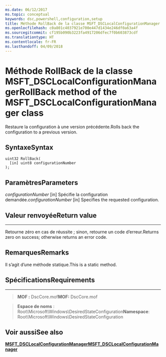 ```yaml
---
ms.date: 06/12/2017
ms.topic: conceptual
keywords: dsc,powershell,configuration,setup
title: Méthode RollBack de la classe MSFT_DSCLocalConfigurationManager
ms.openlocfilehash: c0a801c4037921e700e447d1434e246df0a63a4f
ms.sourcegitcommit: cf195b090b3223fa4917206dfec7f0b603873cdf
ms.translationtype: HT
ms.contentlocale: fr-FR
ms.lasthandoff: 04/09/2018
---
```

# <a name="rollback-method-of-the-msftdsclocalconfigurationmanager-class"></a><span data-ttu-id="3fd52-103">Méthode RollBack de la classe MSFT_DSCLocalConfigurationManager</span><span class="sxs-lookup"><span data-stu-id="3fd52-103">RollBack method of the MSFT_DSCLocalConfigurationManager class</span></span>

<span data-ttu-id="3fd52-104">Restaure la configuration à une version précédente.</span><span class="sxs-lookup"><span data-stu-id="3fd52-104">Rolls back the configuration to a previous version.</span></span>

<a name="syntax"></a><span data-ttu-id="3fd52-105">Syntaxe</span><span class="sxs-lookup"><span data-stu-id="3fd52-105">Syntax</span></span>
------

```mof
uint32 RollBack(
  [in] uint8 configurationNumber
);
```

<a name="parameters"></a><span data-ttu-id="3fd52-106">Paramètres</span><span class="sxs-lookup"><span data-stu-id="3fd52-106">Parameters</span></span>
----------

<span data-ttu-id="3fd52-107">*configurationNumber* \[in\] Spécifie la configuration demandée.</span><span class="sxs-lookup"><span data-stu-id="3fd52-107">*configurationNumber* \[in\] Specifies the requested configuration.</span></span>

## <a name="return-value"></a><span data-ttu-id="3fd52-108">Valeur renvoyée</span><span class="sxs-lookup"><span data-stu-id="3fd52-108">Return value</span></span>
------------

<span data-ttu-id="3fd52-109">Retourne zéro en cas de réussite ; sinon, retourne un code d’erreur.</span><span class="sxs-lookup"><span data-stu-id="3fd52-109">Returns zero on success; otherwise returns an error code.</span></span>

## <a name="remarks"></a><span data-ttu-id="3fd52-110">Remarques</span><span class="sxs-lookup"><span data-stu-id="3fd52-110">Remarks</span></span>

<span data-ttu-id="3fd52-111">Il s’agit d’une méthode statique.</span><span class="sxs-lookup"><span data-stu-id="3fd52-111">This is a static method.</span></span>

## <a name="requirements"></a><span data-ttu-id="3fd52-112">Spécifications</span><span class="sxs-lookup"><span data-stu-id="3fd52-112">Requirements</span></span>
------------
><span data-ttu-id="3fd52-113">**MOF :** DscCore.mof</span><span class="sxs-lookup"><span data-stu-id="3fd52-113">**MOF:** DscCore.mof</span></span>

><span data-ttu-id="3fd52-114">**Espace de noms** : Root\Microsoft\Windows\DesiredStateConfiguration</span><span class="sxs-lookup"><span data-stu-id="3fd52-114">**Namespace**: Root\Microsoft\Windows\DesiredStateConfiguration</span></span>


## <a name="see-also"></a><span data-ttu-id="3fd52-115">Voir aussi</span><span class="sxs-lookup"><span data-stu-id="3fd52-115">See also</span></span>


[<span data-ttu-id="3fd52-116">**MSFT_DSCLocalConfigurationManager**</span><span class="sxs-lookup"><span data-stu-id="3fd52-116">**MSFT_DSCLocalConfigurationManager**</span></span>](msft-dsclocalconfigurationmanager.md)